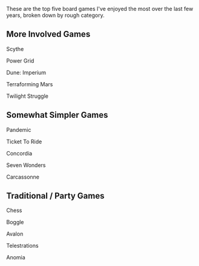 These are the top five board games I've enjoyed the most over the last few years, broken down by rough category.

## More Involved Games

Scythe

Power Grid

Dune: Imperium

Terraforming Mars

Twilight Struggle


## Somewhat Simpler Games

Pandemic 

Ticket To Ride

Concordia

Seven Wonders

Carcassonne


## Traditional / Party Games

Chess

Boggle

Avalon

Telestrations

Anomia